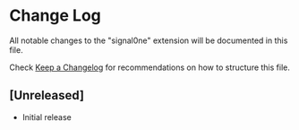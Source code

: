 # Change Log

All notable changes to the "signal0ne" extension will be documented in this file.

Check [Keep a Changelog](http://keepachangelog.com/) for recommendations on how to structure this file.

## [Unreleased]

- Initial release
